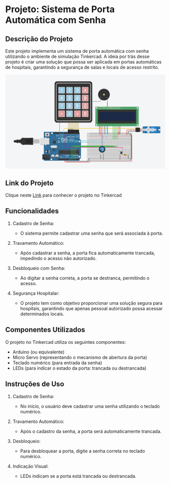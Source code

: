 Projeto: Sistema de Porta Automática com Senha
==========================================================

Descrição do Projeto
--------------------

Este projeto implementa um sistema de porta automática com senha utilizando o ambiente de simulação Tinkercad. A ideia por trás desse projeto é criar uma solução que possa ser aplicada em portas automáticas de hospitais, garantindo a segurança de salas e locais de acesso restrito.

![Foto do Projeto no Tinkercad](automatic-door.png)

Link do Projeto
--------------------
Clique neste [Link](https://www.tinkercad.com/things/eaxdHwMSo2a-gs-edge-computing) para conhecer o projeto no Tinkercad

Funcionalidades
---------------

1.  Cadastro de Senha:

    -   O sistema permite cadastrar uma senha que será associada à porta.
2.  Travamento Automático:

    -   Após cadastrar a senha, a porta fica automaticamente trancada, impedindo o acesso não autorizado.
3.  Desbloqueio com Senha:

    -   Ao digitar a senha correta, a porta se destranca, permitindo o acesso.
4.  Segurança Hospitalar:

    -   O projeto tem como objetivo proporcionar uma solução segura para hospitais, garantindo que apenas pessoal autorizado possa acessar determinados locais.

Componentes Utilizados
----------------------

O projeto no Tinkercad utiliza os seguintes componentes:

-   Arduino (ou equivalente)
-   Micro Servo (representando o mecanismo de abertura da porta)
-   Teclado numérico (para entrada da senha)
-   LEDs (para indicar o estado da porta: trancada ou destrancada)

Instruções de Uso
-----------------

1.  Cadastro de Senha:

    -   No início, o usuário deve cadastrar uma senha utilizando o teclado numérico.
2.  Travamento Automático:

    -   Após o cadastro da senha, a porta será automaticamente trancada.
3.  Desbloqueio:

    -   Para desbloquear a porta, digite a senha correta no teclado numérico.
4.  Indicação Visual:

    -   LEDs indicam se a porta está trancada ou destrancada.
